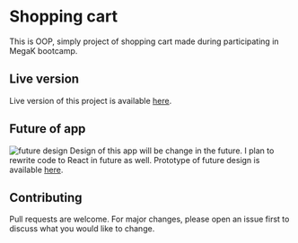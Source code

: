 # Shopping cart

This is OOP, simply project of shopping cart made during participating in MegaK bootcamp.


## Live version
Live version of this project is available [here](https://simply-shop-project.cloudyaa5.repl.co/).

## Future of app
![future design](https://i.ibb.co/wsc1wWB/Screenshot-2022-10-11-190844.png)
Design of this app will be change in the future. I plan to rewrite code to React in future as well. Prototype of future design is available [here](https://xd.adobe.com/view/e084d3a8-25e4-429c-b681-55ba7003ee8f-b5d7/screen/ffeb3f26-bb80-4c00-bec2-70e7efbb8dcd/).

## Contributing
Pull requests are welcome. For major changes, please open an issue first to discuss what you would like to change.
